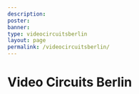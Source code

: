 ```yaml
---
description:
poster:
banner:
type: videocircuitsberlin
layout: page
permalink: /videocircuitsberlin/
---
```


# Video Circuits Berlin